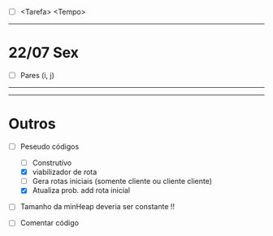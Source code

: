 - [ ] \<Tarefa\> \<Tempo\>



***

# 22/07 Sex

- [ ] Pares (i, j)




***

***

# Outros

- [ ] Peseudo códigos 
	- [ ] Construtívo
	- [x] viabilizador de rota
	- [ ] Gera rotas iniciais (somente cliente ou cliente cliente)
	- [x] Atualiza prob. add rota inicial

- [ ] Tamanho da minHeap deveria ser constante !!
- [ ] Comentar código 



